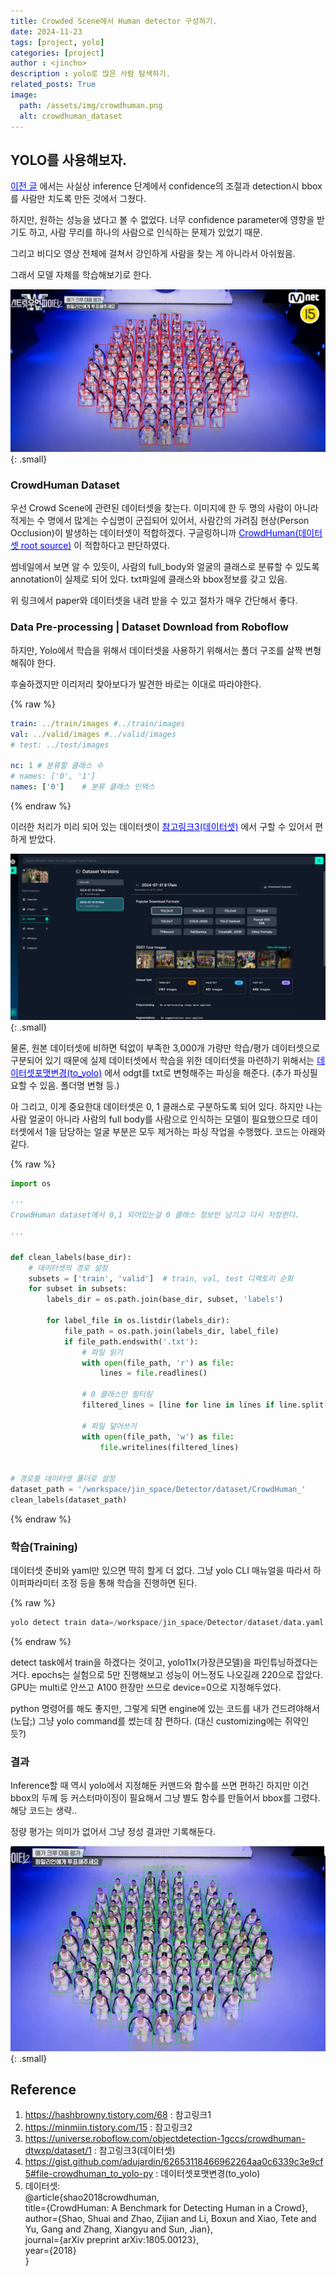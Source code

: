 ```yaml
---
title: Crowded Scene에서 Human detector 구성하기.
date: 2024-11-23
tags: [project, yolo]
categories: [project]
author : <jincho>
description : yolo로 많은 사람 탐색하기.
related_posts: True
image:
  path: /assets/img/crowdhuman.png
  alt: crowdhuman_dataset
---
```


## YOLO를 사용해보자.

<a href="https://chojinie.github.io/posts/YOLO%EB%A1%9C-%EC%82%AC%EB%9E%8C%EC%B0%BE%EA%B8%B0/" style="color: blue; text-decoration: underline;">이전 글</a> 에서는 사실상
inference 단계에서 confidence의 조절과 detection시 bbox를 사람만 치도록 만든 것에서 그쳤다. 

하지만, 원하는 성능을 냈다고 볼 수 없었다. 너무 confidence parameter에 영향을 받기도 하고, 사람 무리를 하나의 사람으로 인식하는 문제가 있었기 때문.

그리고 비디오 영상 전체에 걸쳐서 강인하게 사람을 찾는 게 아니라서 아쉬웠음.

그래서 모델 자체를 학습해보기로 한다.

![Desktip View](/assets/img/human_detect.png){: .small} 


### CrowdHuman Dataset

우선 Crowd Scene에 관련된 데이터셋을 찾는다. 이미지에 한 두 명의 사람이 아니라 적게는 수 명에서 많게는 수십명이 군집되어 있어서, 사람간의 가려짐 현상(Person Occlusion)이 발생하는 데이터셋이 적합하겠다.
구글링하니까 <a href="https://www.crowdhuman.org/" style="color: blue; text-decoration: underline;">CrowdHuman(데이터셋 root source)</a> 이 적합하다고 판단하였다.

썸네일에서 보면 알 수 있듯이, 사람의 full_body와 얼굴의 클래스로 분류할 수 있도록 annotation이 실제로 되어 있다.
txt파일에 클래스와 bbox정보를 갖고 있음.

위 링크에서 paper와 데이터셋을 내려 받을 수 있고 절차가 매우 간단해서 좋다.

### Data Pre-processing | Dataset Download from Roboflow

하지만, Yolo에서 학습을 위해서 데이터셋을 사용하기 위해서는 폴더 구조를 살짝 변형해줘야 한다.

후술하겠지만 이리저리 찾아보다가 발견한 바로는
이대로 따라야한다.

{% raw %}
```yaml
train: ../train/images #../train/images
val: ../valid/images #../valid/images
# test: ../test/images

nc: 1 # 분류할 클래스 수
# names: ['0', '1']
names: ['0']    # 분류 클래스 인덱스
```
{% endraw %}

이러한 처리가 미리 되어 있는 데이터셋이 <a href="https://universe.roboflow.com/objectdetection-1gccs/crowdhuman-dtwxp/dataset/1" style="color: blue; text-decoration: underline;">참고링크3(데이터셋)</a>
에서 구할 수 있어서 편하게 받았다.

![Desktip View](/assets/img/crowdhuman_processed_roboflow.png){: .small} 

물론, 원본 데이터셋에 비하면 턱없이 부족한 3,000개 가량만 학습/평가 데이터셋으로 구분되어 있기 때문에 실제 데이터셋에서 학습을 위한 데이터셋을 마련하기 위해서는
<a href="https://gist.github.com/adujardin/62653118466962264aa0c6339c3e9cf5#file-crowdhuman_to_yolo-py" style="color: blue; text-decoration: underline;">데이터셋포맷변경(to_yolo)</a>
에서 odgt를 txt로 변형해주는 파싱을 해준다. (추가 파싱필요할 수 있음.  폴더명 변형 등.)

아 그리고, 이게 중요한대 데이터셋은 0, 1 클래스로 구분하도록 되어 있다. 하지만 나는 사람 얼굴이 아니라 사람의 full body를 사람으로 인식하는 모델이 필요했으므로
데이터셋에서 1을 담당하는 얼굴 부분은 모두 제거하는 파싱 작업을 수행했다. 코드는 아래와 같다.

{% raw %}
```python
import os

'''
CrowdHuman dataset에서 0,1 되어있는걸 0 클래스 정보만 남기고 다시 저장한다.

'''

def clean_labels(base_dir):
    # 데이터셋의 경로 설정
    subsets = ['train', 'valid']  # train, val, test 디렉토리 순회
    for subset in subsets:
        labels_dir = os.path.join(base_dir, subset, 'labels')
        
        for label_file in os.listdir(labels_dir):
            file_path = os.path.join(labels_dir, label_file)
            if file_path.endswith('.txt'):
                # 파일 읽기
                with open(file_path, 'r') as file:
                    lines = file.readlines()
                
                # 0 클래스만 필터링
                filtered_lines = [line for line in lines if line.split()[0] == '0']
                
                # 파일 덮어쓰기
                with open(file_path, 'w') as file:
                    file.writelines(filtered_lines)


# 경로를 데이터셋 폴더로 설정
dataset_path = '/workspace/jin_space/Detector/dataset/CrowdHuman_'
clean_labels(dataset_path)
```
{% endraw %}

### 학습(Training)

데이터셋 준비와 yaml만 있으면 딱히 할게 더 없다.
그냥 yolo CLI 매뉴얼을 따라서 하이퍼파라미터 조정 등을 통해 학습을 진행하면 된다.

{% raw %}
```python
yolo detect train data=/workspace/jin_space/Detector/dataset/data.yaml model=yolo11x.pt epochs=220 imgsz=640 device=0
```
{% endraw %}

detect task에서 train을 하겠다는 것이고, yolo11x(가장큰모델)을 파인튜닝하겠다는 거다. epochs는 실험으로 5만 진행해보고 성능이 어느정도 나오길래 220으로 잡았다.
GPU는 multi로 안쓰고 A100 한장만 쓰므로 device=0으로 지정해두었다.

python 명령어를 해도 좋지만, 그렇게 되면 engine에 있는 코드를 내가 건드려야해서(노답;) 그냥 yolo command를 썼는데 참 편하다. (대신 customizing에는 쥐약인 듯?)


### 결과

Inference할 때 역시 yolo에서 지정해둔 커맨드와 함수를 쓰면 편하긴 하지만 이건 bbox의 두께 등 커스터마이징이 필요해서 그냥 별도 함수를 만들어서 bbox를 그렸다.
해당 코드는 생략..

정량 평가는 의미가 없어서 그냥 정성 결과만 기록해둔다. 

![Desktip View](/assets/img/crowdpose_yolov11x_conf0.5.png){: .small}


## Reference
1) https://hashbrowny.tistory.com/68 : 참고링크1<br>
2) https://minmiin.tistory.com/15 : 참고링크2<br>
3) https://universe.roboflow.com/objectdetection-1gccs/crowdhuman-dtwxp/dataset/1 : 참고링크3(데이터셋)<br>
4) https://gist.github.com/adujardin/62653118466962264aa0c6339c3e9cf5#file-crowdhuman_to_yolo-py : 데이터셋포맷변경(to_yolo)</br>
5) 데이터셋:<br>
  @article{shao2018crowdhuman,<br>
    title={CrowdHuman: A Benchmark for Detecting Human in a Crowd},<br>
    author={Shao, Shuai and Zhao, Zijian and Li, Boxun and Xiao, Tete and Yu, Gang and Zhang, Xiangyu and Sun, Jian},<br>
    journal={arXiv preprint arXiv:1805.00123},<br>
    year={2018}<br>
  }<br>
